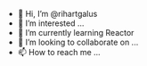 - 👋 Hi, I’m @rihartgalus
- 👀 I’m interested ...
- 🌱 I’m currently learning Reactor
- 💞️ I’m looking to collaborate on ...
- 📫 How to reach me ...

<!---
rihartgalus/rihartgalus is a ✨ special ✨ repository because its `README.md` (this file) appears on your GitHub profile.
You can click the Preview link to take a look at your changes.
--->
